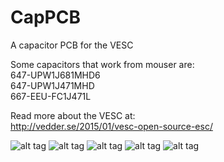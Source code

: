 # CapPCB  

A capacitor PCB for the VESC  

Some capacitors that work from mouser are:  
647-UPW1J681MHD6  
647-UPW1J471MHD  
667-EEU-FC1J471L  

Read more about the VESC at:  
http://vedder.se/2015/01/vesc-open-source-esc/  

![alt tag](https://raw.githubusercontent.com/vedderb/CapPCB/master/Plot/CapPcb_3d_caps.png)
![alt tag](https://raw.githubusercontent.com/vedderb/CapPCB/master/Plot/CapPcb_3d_back.png)
![alt tag](https://raw.githubusercontent.com/vedderb/CapPCB/master/Plot/CapPcb_3d_front.png)
![alt tag](https://raw.githubusercontent.com/vedderb/CapPCB/master/Plot/VESC_front.png)
![alt tag](https://raw.githubusercontent.com/vedderb/CapPCB/master/Plot/VESC_back.png)
